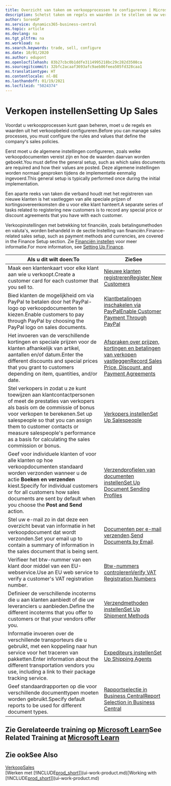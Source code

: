 ```yaml
---
title: Overzicht van taken om verkoopprocessen te configureren | Microsoft Docs
description: Schetst taken om regels en waarden in te stellen om uw verkoopbeleid en -processen te definiëren.
author: SorenGP
ms.service: dynamics365-business-central
ms.topic: article
ms.devlang: na
ms.tgt_pltfrm: na
ms.workload: na
ms.search.keywords: trade, sell, configure
ms.date: 10/01/2020
ms.author: edupont
ms.openlocfilehash: 83b27cbc0b1ddfe3114995218bc29c282d3508ca
ms.sourcegitcommit: 32bfc2acaaf3693afc9aeb86feea505fd328caa1
ms.translationtype: HT
ms.contentlocale: nl-BE
ms.lasthandoff: 01/19/2021
ms.locfileid: "5024374"
---
```

# <a name="setting-up-sales"></a><span data-ttu-id="51e68-103">Verkopen instellen</span><span class="sxs-lookup"><span data-stu-id="51e68-103">Setting Up Sales</span></span>
<span data-ttu-id="51e68-104">Voordat u verkoopprocessen kunt gaan beheren, moet u de regels en waarden uit het verkoopbeleid configureren.</span><span class="sxs-lookup"><span data-stu-id="51e68-104">Before you can manage sales processes, you must configure the rules and values that define the company's sales policies.</span></span>

<span data-ttu-id="51e68-105">Eerst moet u de algemene instellingen configureren, zoals welke verkoopdocumenten vereist zijn en hoe de waarden daarvan worden geboekt.</span><span class="sxs-lookup"><span data-stu-id="51e68-105">You must define the general setup, such as which sales documents are required and how their values are posted.</span></span> <span data-ttu-id="51e68-106">Deze algemene instellingen worden normaal gesproken tijdens de implementatie eenmalig ingevoerd.</span><span class="sxs-lookup"><span data-stu-id="51e68-106">This general setup is typically performed once during the initial implementation.</span></span>

<span data-ttu-id="51e68-107">Een aparte reeks van taken die verband houdt met het registreren van nieuwe klanten is het vastleggen van alle speciale prijzen of kortingsovereenkomsten die u voor elke klant hanteert.</span><span class="sxs-lookup"><span data-stu-id="51e68-107">A separate series of tasks related to registering new customers is to record any special price or discount agreements that you have with each customer.</span></span>

<span data-ttu-id="51e68-108">Verkoopinstellingen met betrekking tot financiën, zoals betalingsmethoden en valuta's, worden behandeld in de sectie Instelling van financiën.</span><span class="sxs-lookup"><span data-stu-id="51e68-108">Finance-related sales setup, such as payment methods and currencies, are covered in the Finance Setup section.</span></span> <span data-ttu-id="51e68-109">Zie [Financiën instellen](finance-setup-finance.md) voor meer informatie.</span><span class="sxs-lookup"><span data-stu-id="51e68-109">For more information, see [Setting Up Finance](finance-setup-finance.md).</span></span>

| <span data-ttu-id="51e68-110">Als u dit wilt doen:</span><span class="sxs-lookup"><span data-stu-id="51e68-110">To</span></span> | <span data-ttu-id="51e68-111">Zie</span><span class="sxs-lookup"><span data-stu-id="51e68-111">See</span></span> |
| --- | --- |
| <span data-ttu-id="51e68-112">Maak een klantenkaart voor elke klant aan wie u verkoopt.</span><span class="sxs-lookup"><span data-stu-id="51e68-112">Create a customer card for each customer that you sell to.</span></span> |[<span data-ttu-id="51e68-113">Nieuwe klanten registreren</span><span class="sxs-lookup"><span data-stu-id="51e68-113">Register New Customers</span></span>](sales-how-register-new-customers.md) |
| <span data-ttu-id="51e68-114">Bied klanten de mogelijkheid om via PayPal te betalen door het PayPal-logo op verkoopdocumenten te kiezen.</span><span class="sxs-lookup"><span data-stu-id="51e68-114">Enable customers to pay through PayPal by choosing the PayPal logo on sales documents.</span></span> |[<span data-ttu-id="51e68-115">Klantbetalingen inschakelen via PayPal</span><span class="sxs-lookup"><span data-stu-id="51e68-115">Enable Customer Payment Through PayPal</span></span>](sales-how-enable-payment-service-extensions.md) |
| <span data-ttu-id="51e68-116">Het invoeren van de verschillende kortingen en speciale prijzen voor de klanten afhankelijk van artikel, aantallen en/of datum.</span><span class="sxs-lookup"><span data-stu-id="51e68-116">Enter the different discounts and special prices that you grant to customers depending on item, quantities, and/or date.</span></span> |[<span data-ttu-id="51e68-117">Afspraken over prijzen, kortingen en betalingen van verkopen vastleggen</span><span class="sxs-lookup"><span data-stu-id="51e68-117">Record Sales Price, Discount, and Payment Agreements</span></span>](sales-how-record-sales-price-discount-payment-agreements.md) |
| <span data-ttu-id="51e68-118">Stel verkopers in zodat u ze kunt toewijzen aan klantcontactpersonen of meet de prestaties van verkopers als basis om de commissie of bonus voor verkopen te berekenen.</span><span class="sxs-lookup"><span data-stu-id="51e68-118">Set up salespeople so that you can assign them to customer contacts or measure salespeople's performance as a basis for calculating the sales commission or bonus.</span></span> |[<span data-ttu-id="51e68-119">Verkopers instellen</span><span class="sxs-lookup"><span data-stu-id="51e68-119">Set Up Salespeople</span></span>](sales-how-setup-salespeople.md) |
| <span data-ttu-id="51e68-120">Geef voor individuele klanten of voor alle klanten op hoe verkoopdocumenten standaard worden verzonden wanneer u de actie **Boeken en verzenden** kiest.</span><span class="sxs-lookup"><span data-stu-id="51e68-120">Specify for individual customers or for all customers how sales documents are sent by default when you choose the **Post and Send** action.</span></span> |[<span data-ttu-id="51e68-121">Verzendprofielen van documenten instellen</span><span class="sxs-lookup"><span data-stu-id="51e68-121">Set Up Document Sending Profiles</span></span>](sales-how-setup-document-send-profiles.md) |
| <span data-ttu-id="51e68-122">Stel uw e-mail zo in dat deze een overzicht bevat van informatie in het verkoopdocument dat wordt verzonden.</span><span class="sxs-lookup"><span data-stu-id="51e68-122">Set your email up to contain a summary of information in the sales document that is being sent.</span></span> |<span data-ttu-id="51e68-123">[Documenten per e-mail verzenden](ui-how-send-documents-email.md).</span><span class="sxs-lookup"><span data-stu-id="51e68-123">[Send Documents by Email](ui-how-send-documents-email.md).</span></span> |
|<span data-ttu-id="51e68-124">Verifieer het btw-nummer van een klant door middel van een EU-webservice.</span><span class="sxs-lookup"><span data-stu-id="51e68-124">Use an EU web service to verify a customer's VAT registration number.</span></span>|[<span data-ttu-id="51e68-125">Btw-nummers controleren</span><span class="sxs-lookup"><span data-stu-id="51e68-125">Verify VAT Registration Numbers</span></span>](finance-setup-vat.md)|
|<span data-ttu-id="51e68-126">Definieer de verschillende incoterms die u aan klanten aanbiedt of die uw leveranciers u aanbieden.</span><span class="sxs-lookup"><span data-stu-id="51e68-126">Define the different incoterms that you offer to customers or that your vendors offer you.</span></span>|[<span data-ttu-id="51e68-127">Verzendmethoden instellen</span><span class="sxs-lookup"><span data-stu-id="51e68-127">Set Up Shipment Methods</span></span>](sales-how-set-up-shipment-methods.md)|
|<span data-ttu-id="51e68-128">Informatie invoeren over de verschillende transporteurs die u gebruikt, met een koppeling naar hun service voor het traceren van pakketten.</span><span class="sxs-lookup"><span data-stu-id="51e68-128">Enter information about the different transportation vendors you use, including a link to their package tracking service.</span></span>|[<span data-ttu-id="51e68-129">Expediteurs instellen</span><span class="sxs-lookup"><span data-stu-id="51e68-129">Set Up Shipping Agents</span></span>](sales-how-to-set-up-shipping-agents.md)|
|<span data-ttu-id="51e68-130">Geef standaardrapporten op die voor verschillende documenttypen moeten worden gebruikt.</span><span class="sxs-lookup"><span data-stu-id="51e68-130">Specify default reports to be used for different document types.</span></span>|[<span data-ttu-id="51e68-131">Rapportselectie in Business Central</span><span class="sxs-lookup"><span data-stu-id="51e68-131">Report Selection in Business Central</span></span>](across-report-selections.md)|

## <a name="see-related-training-at-microsoft-learn"></a><span data-ttu-id="51e68-132">Zie Gerelateerde training op [Microsoft Learn](/learn/paths/trade-get-started-dynamics-365-business-central/)</span><span class="sxs-lookup"><span data-stu-id="51e68-132">See Related Training at [Microsoft Learn](/learn/paths/trade-get-started-dynamics-365-business-central/)</span></span>

## <a name="see-also"></a><span data-ttu-id="51e68-133">Zie ook</span><span class="sxs-lookup"><span data-stu-id="51e68-133">See Also</span></span>
[<span data-ttu-id="51e68-134">Verkoop</span><span class="sxs-lookup"><span data-stu-id="51e68-134">Sales</span></span>](sales-manage-sales.md)  
<span data-ttu-id="51e68-135">[Werken met [!INCLUDE[prod_short](includes/prod_short.md)]](ui-work-product.md)</span><span class="sxs-lookup"><span data-stu-id="51e68-135">[Working with [!INCLUDE[prod_short](includes/prod_short.md)]](ui-work-product.md)</span></span>
